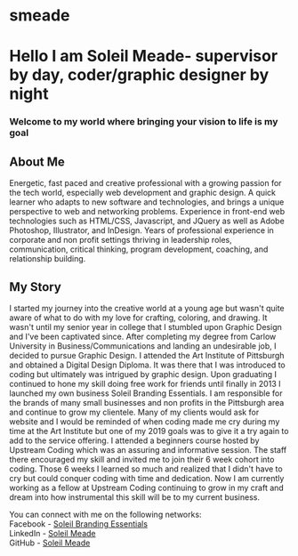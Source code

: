 # smeade
<h1> Hello I am Soleil Meade- supervisor by day, coder/graphic designer by night</h1>
<h3> Welcome to my world where bringing your vision to life is my goal</h3>

<h2>About Me</h2>
<p>Energetic, fast paced and creative professional with a growing passion for the tech world, especially web development and graphic design. A quick learner who adapts to new software and technologies, and brings a unique perspective to web and networking problems. Experience in front-end web technologies such as HTML/CSS, Javascript, and JQuery as well as Adobe Photoshop, Illustrator, and InDesign. Years of professional experience in corporate and non profit settings thriving in leadership roles, communication, critical thinking, program development, coaching, and relationship building. </p>

<h2>My Story</h2>
<p> I started my journey into the creative world at a young age but wasn't quite aware of what to do with my love for crafting, coloring, and drawing. It wasn't until my senior year in college that I stumbled upon Graphic Design and I've been captivated since. After completing my degree from Carlow University in Business/Communications and landing an undesirable job, I decided to pursue Graphic Design. I attended the Art Institute of Pittsburgh and obtained a Digital Design Diploma. It was there that I was introduced to coding but ultimately was intrigued by graphic design. Upon graduating I continued to hone my skill doing free work for friends until finally in 2013 I launched my own business Soleil Branding Essentials. I am responsible for the brands of many small businesses and non profits in the Pittsburgh area and continue to grow my clientele. Many of my clients would ask for website and I would be reminded of when coding made me cry during my time at the Art Institute but one of my  2019 goals was to give it a try again to add to the service offering. I attended a beginners course hosted by Upstream Coding which was an assuring and informative session. The staff there encouraged my skill and invited me to join their 6 week cohort into coding. Those 6 weeks I learned so much and realized that I didn't have to cry but could conquer coding with time and dedication. Now I am currently working as a fellow at Upstream Coding continuing to grow in my craft and dream into how instrumental this skill will be to my current business. </p> 

You can connect with me on the following networks: <br>
Facebook - [Soleil Branding Essentials](https://www.facebook.com/soleilbrandingessentials) <br>
LinkedIn - [Soleil Meade](https://www.linkedin.com/in/soleil-meade/)<br>
GitHub - [Soleil Meade](https://github.com/soleilmeade)<br>
